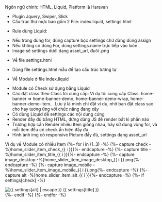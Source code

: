Ngôn ngữ chính: HTML, Liquid, Platform là Haravan
- Plugin Jquery, Swiper, Slick
- Cấu trúc thư mực bao gồm 2 File: index.liquid, settings.html

* Rule dùng Liquid:
- Nếu trong dùng for, dùng capture bọc settings chứ đừng dùng assign
- Nếu không có dùng For, dùng settings.name trực tiếp vào luôn.
- Image sẽ settings dưới dạng asset_url, đuôi .png

* Về file settings.html
- Dùng file settings.html mẫu để tạo cấu trúc tương tự

* Về Module ở file index.liquid
- Module có Check sử dụng bằng Liquid
- Các đặt class theo Class tôi cung cấp: Ví dụ tôi cung cấp Class: home-banner => home-banner-demo, home-banner-demo-wrap, home-banner-demo-item... Lưu ý là mình chỉ đặt ví dụ, nhờ bạn đặt class sao cho hay tương ứng với chức năng đang xây
- Có dùng Liquid để settings các nội dung cứng
- Render đầy đủ bằng HTML, đừng dùng JS để render bất kì phần nào
- Trường hợp cần Render nhiều Item giống nhau, hãy sử dụng vòng for, và mỗi item đều có check ẩn hiện đầy đủ
- Hình ảnh img có responsive Picture đầy đủ, settings dạng asset_url

Ví dụ về Module có nhiều Item
{%- for i in (1..3) -%}
	{%- capture check -%}home_slider_item_check_{{ i }}{%- endcapture -%}
	{%- capture title -%}home_slider_item_title_{{ i }}{%- endcapture -%}
 	{%- capture image_desktop -%}home_slider_item_image_desktop_{{ i }}.png{%- endcapture -%}
  	{%- capture image_mobile -%}home_slider_item_image_mobile_{{ i }}.png{%- endcapture -%}
  	{%- capture alt -%}home_slider_item_alt_{{ i }}{%- endcapture -%}
	{%- if settings[check] -%}
	<div class="home-demo">
 		<picture>
   			<source media="(min-width: 767px)" srcset="{{ image_desktop | asset_url }}"/>
      			<source media="(min-width: 0)" srcset="{{ image_mobile | asset_url }}"/>
			<img width="" height="" loading="lazy" decoding="async" src="{{ image | asset_url }}" alt="{{ settings[alt] | escape }}"/>
   		</picture>
 		<span>{{ settings[title] }}</span>
   	</div>
	{%- endif -%}
{%- endfor -%}
